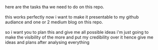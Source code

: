 
here are the tasks tha we need to do on this repo.\
  \
  this works perfectly now i want to make it presentable to my github 
  audiance and one or 2 medium blog on this repo. \
  \
  so i want you to plan this and give me all possible ideas i'm just going
   to make the visibility of the more and put my credibility over it hence
   give me ideas and plans after analysing everything